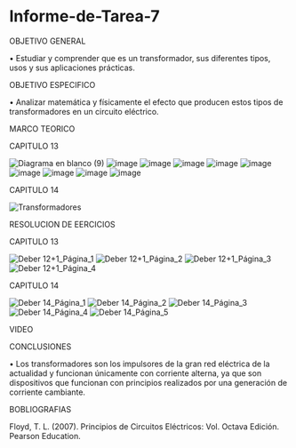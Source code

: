 # Informe-de-Tarea-7

OBJETIVO GENERAL 

•	Estudiar y comprender que es un transformador, sus diferentes tipos, usos y sus aplicaciones prácticas.


OBJETIVO ESPECIFICO

•	Analizar matemática y físicamente el efecto que producen estos tipos de transformadores en un circuito eléctrico. 

MARCO TEORICO

CAPITULO 13

![Diagrama en blanco (9)](https://user-images.githubusercontent.com/93899658/153577330-4e71a275-4cd7-4c72-9477-005b85edb131.png)
![image](https://user-images.githubusercontent.com/93899658/153582403-130006b7-901e-41c5-9303-14c4f793eae0.png)
![image](https://user-images.githubusercontent.com/93899658/153582437-48262845-fee9-4867-a027-37f7304d4c24.png)
![image](https://user-images.githubusercontent.com/93899658/153582478-c2534b51-5023-4fb0-8e4f-9a25b07fb10f.png)
![image](https://user-images.githubusercontent.com/93899658/153582524-5f33086b-d565-4781-9844-a1d023dfac2b.png)
![image](https://user-images.githubusercontent.com/93899658/153582561-0bd4a6df-f8e4-4c4c-bfe0-d9e31f0df581.png)
![image](https://user-images.githubusercontent.com/93899658/153582597-2c27f376-b6b0-4ce3-aed0-ca2d4f8793d5.png)
![image](https://user-images.githubusercontent.com/93899658/153582635-58015c69-127c-4847-8684-04e4c4faff2d.png)
![image](https://user-images.githubusercontent.com/93899658/153582657-5204102a-4aee-4de6-9a1d-9e036a8fa077.png)
![image](https://user-images.githubusercontent.com/93899658/153582683-766c47fe-778f-4ac0-9619-0d05901dde10.png)


CAPITULO 14

![Transformadores](https://user-images.githubusercontent.com/93209004/153526424-395aff51-5993-40c0-95bb-9bb20ad22508.png)

RESOLUCION DE EERCICIOS 

CAPITULO 13

![Deber 12+1_Página_1](https://user-images.githubusercontent.com/93209004/153526382-f4d46329-e018-4ae0-8943-89b91bf5ecc0.jpg)
![Deber 12+1_Página_2](https://user-images.githubusercontent.com/93209004/153526384-482d42bf-a467-4b43-9486-6b6d7c623d3b.jpg)
![Deber 12+1_Página_3](https://user-images.githubusercontent.com/93209004/153526386-5ed864ff-424d-4488-ada3-12d942dde864.jpg)
![Deber 12+1_Página_4](https://user-images.githubusercontent.com/93209004/153526388-8a49a2f1-269b-45c9-abb9-fb20cd1a2136.jpg)


CAPITULO 14

![Deber 14_Página_1](https://user-images.githubusercontent.com/93209004/153526299-7860e811-60a9-4958-baec-befcb7ca8a0b.jpg)
![Deber 14_Página_2](https://user-images.githubusercontent.com/93209004/153526303-f7ed0de1-4baf-4c2e-83e3-3a076427a072.jpg)
![Deber 14_Página_3](https://user-images.githubusercontent.com/93209004/153526304-5a4a6b28-fac4-4790-90f4-905fb51bc943.jpg)
![Deber 14_Página_4](https://user-images.githubusercontent.com/93209004/153526306-1712fbac-7b55-497d-a900-33e4735e9833.jpg)
![Deber 14_Página_5](https://user-images.githubusercontent.com/93209004/153526307-48267125-6f57-4025-8414-9e5c351a723b.jpg)


VIDEO


CONCLUSIONES 

•	Los transformadores son los impulsores de la gran red eléctrica de la actualidad y funcionan únicamente con corriente alterna, ya que son dispositivos que funcionan con principios realizados por una generación de corriente cambiante. 

BOBLIOGRAFIAS 

Floyd, T. L. (2007). Principios de Circuitos Eléctricos: Vol. Octava Edición. Pearson Education.
